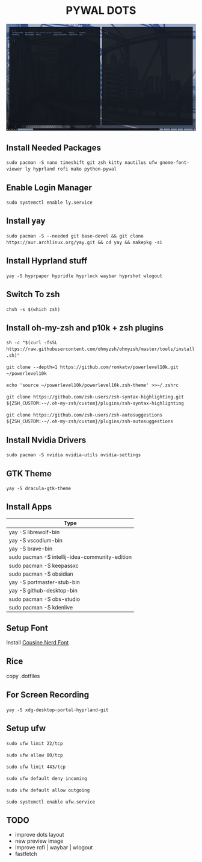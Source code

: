 <div align="center">

# **PYWAL DOTS**

![image](image.png)

</div>

## **Install Needed Packages**

`sudo pacman -S nano timeshift git zsh kitty nautilus ufw gnome-font-viewer ly hyprland rofi mako python-pywal`

## **Enable Login Manager**

`sudo systemctl enable ly.service`

## **Install yay**

`sudo pacman -S --needed git base-devel && git clone https://aur.archlinux.org/yay.git && cd yay && makepkg -si`

## **Install Hyprland stuff**

`yay -S hyprpaper hypridle hyprlock waybar hyprshot wlogout`

## **Switch To zsh**

`chsh -s $(which zsh)`

## **Install oh-my-zsh and p10k + zsh plugins**

`sh -c "$(curl -fsSL https://raw.githubusercontent.com/ohmyzsh/ohmyzsh/master/tools/install.sh)"`

`git clone --depth=1 https://github.com/romkatv/powerlevel10k.git ~/powerlevel10k`

`echo 'source ~/powerlevel10k/powerlevel10k.zsh-theme' >>~/.zshrc`

`git clone https://github.com/zsh-users/zsh-syntax-highlighting.git ${ZSH_CUSTOM:-~/.oh-my-zsh/custom}/plugins/zsh-syntax-highlighting`

`git clone https://github.com/zsh-users/zsh-autosuggestions ${ZSH_CUSTOM:-~/.oh-my-zsh/custom}/plugins/zsh-autosuggestions`

## **Install Nvidia Drivers**

`sudo pacman -S nvidia nvidia-utils nvidia-settings`

## **GTK Theme**

`yay -S dracula-gtk-theme`

## **Install Apps**

| Type                                           |
| ---------------------------------------------- |
| yay -S librewolf-bin                           |
| yay -S vscodium-bin                            |
| yay -S brave-bin                               |
| sudo pacman -S intellij-idea-community-edition |
| sudo pacman -S keepassxc                       |
| sudo pacman -S obsidian                        |
| yay -S portmaster-stub-bin                     |
| yay -S github-desktop-bin                      |
| sudo pacman -S obs-studio                      |
| sudo pacman -S kdenlive                        |

## **Setup Font**

Install [Cousine Nerd Font](https://www.nerdfonts.com/font-downloads)

## **Rice**

copy .dotfiles

## **For Screen Recording**

`yay -S xdg-desktop-portal-hyprland-git`

## **Setup ufw**

`sudo ufw limit 22/tcp`

`sudo ufw allow 80/tcp`

`sudo ufw limit 443/tcp`

`sudo ufw default deny incoming`

`sudo ufw default allow outgoing`

`sudo systemctl enable ufw.service`

## **TODO**

- improve dots layout
- new preview image
- improve rofi | waybar | wlogout
- fastfetch
